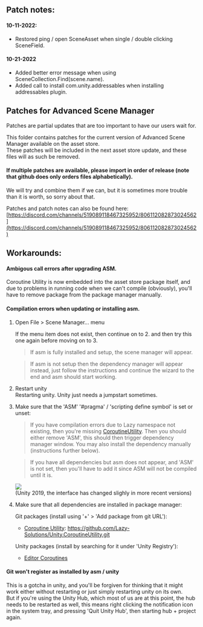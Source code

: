 ## Patch notes:
#### 10-11-2022:
- Restored ping / open SceneAsset when single / double clicking SceneField.
#### 10-21-2022
- Added better error message when using SceneCollection.Find(scene.name).
- Added call to install com.unity.addressables when installing addressables plugin.

## Patches for Advanced Scene Manager

Patches are partial updates that are too important to have our users wait for.

This folder contains patches for the current version of Advanced Scene Manager available on the asset store.\
These patches will be included in the next asset store update, and these files will as such be removed.

#### If multiple patches are available, please import in order of release (note that github does only orders files alphabetically).
We will try and combine them if we can, but it is sometimes more trouble than it is worth, so sorry about that.

Patches and patch notes can also be found here:\
[https://discord.com/channels/519089118467325952/806112082873024562](https://discord.com/channels/519089118467325952/806112082873024562)

## Workarounds:
 #### Ambigous call errors after upgrading ASM.
  Coroutine Utility is now embedded into the asset store package itself, and due to problems in running code when we can't compile (obviously), you'll have to remove package from the package manager manually.
 
 #### Compilation errors when updating or installing asm.
 
 1. Open File > Scene Manager... menu
 
    If the menu item does not exist, then continue on to 2. and then try this one again before moving on to 3.
 
    > If asm is fully installed and setup, the scene manager will appear.

    > If asm is not setup then the dependency manager will appear instead, just follow the instructions and continue the wizard to the end and asm should start working.

2. Restart unity\
   Restarting unity. Unity just needs a jumpstart sometimes.
 
3. Make sure that the 'ASM' '#pragma' / 'scripting define symbol' is set or unset:
    
    > If you have compilation errors due to Lazy namespace not existing, then you're missing [CoroutineUtility](https://github.com/Lazy-Solutions/Unity.CoroutineUtility). Then you should either remove 'ASM', this should then trigger dependency manager window. You may also install the dependency manually (instructions further below).
    
    > If you have all dependencies but asm does not appear, and 'ASM' is not set, then you'll have to add it since ASM will not be compiled until it is.
    
    ![](https://lazy-solutions.github.io/AdvancedSceneManager/image/scripting%20define%20symbols.png)\
    (Unity 2019, the interface has changed slighly in more recent versions)
    
4. Make sure that all dependencies are installed in package manager:
 
     Git packages (install using '+' > 'Add package from git URL'):

     * [Coroutine Utility](https://github.com/Lazy-Solutions/Unity.CoroutineUtility): https://github.com/Lazy-Solutions/Unity.CoroutineUtility.git
   
      Unity packages (install by searching for it under 'Unity Registry'):

      * [Editor Coroutines](https://docs.unity3d.com/Manual/com.unity.editorcoroutines.html)
    
 #### Git won't register as installed by asm / unity
 This is a gotcha in unity, and you'll be forgiven for thinking that it might work either without restarting or just simply restarting unity on its own.\
 But if you're using the Unity Hub, which most of us are at this point, the hub needs to be restarted as well, this means right clicking the notification icon in the system tray, and pressing 'Quit Unity Hub', then starting hub + project again.
